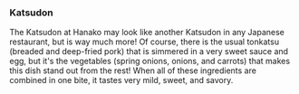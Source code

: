 <h3>Katsudon</h3>
The Katsudon at Hanako may look like another Katsudon in any Japanese restaurant, but is way much more! Of course, there is the usual tonkatsu (breaded and deep-fried pork) that is simmered in a very sweet sauce and egg, but it's the vegetables (spring onions, onions, and carrots) that makes this dish stand out from the rest! When all of these ingredients are combined in one bite, it tastes very mild, sweet, and savory.